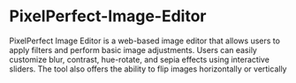 # PixelPerfect-Image-Editor
 PixelPerfect Image Editor is a web-based image editor that allows users to apply filters and perform basic image adjustments. Users can easily customize blur, contrast, hue-rotate, and sepia effects using interactive sliders. The tool also offers the ability to flip images horizontally or vertically
